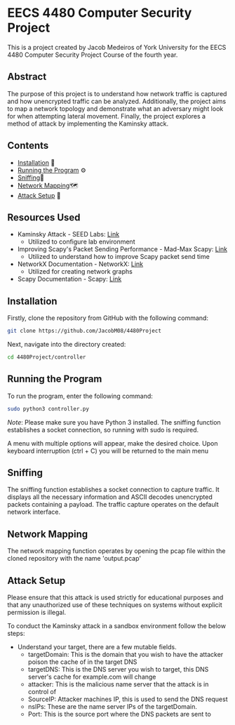 # EECS 4480 Computer Security Project

   This is a project created by Jacob Medeiros of York University for the EECS 4480 Computer Security Project Course of the fourth year. 

## Abstract 
The purpose of this project is to understand how network traffic is captured and how unencrypted traffic can be analyzed. Additionally, the project aims to map a network topology and demonstrate what an adversary might look for when attempting lateral movement. Finally, the project explores a method of attack by implementing the Kaminsky attack.

## Contents
- [Installation](#installation) 🧰
- [Running the Program](#running-the-program) ⚙️
- [Sniffing](#sniffing)👃
- [Network Mapping](#network-mapping)🗺️
- [Attack Setup](#attack-setup) 🔧


## Resources Used

- Kaminsky Attack - SEED Labs: [Link](https://seedsecuritylabs.org/Labs_20.04/Networking/DNS/DNS_Remote/)
  - Utilized to configure lab environment
- Improving Scapy's Packet Sending Performance - Mad-Max Scapy: [Link](https://byt3bl33d3r.github.io/mad-max-scapy-improving-scapys-packet-sending-performance.html)
  - Utilized to understand how to improve Scapy packet send time
- NetworkX Documentation - NetworkX: [Link](https://networkx.org/documentation/stable/reference/introduction.html)
  - Utilized for creating network graphs
- Scapy Documentation - Scapy: [Link](https://scapy.readthedocs.io/en/latest/index.html)

## Installation

Firstly, clone the repository from GitHub with the following command:
```bash
git clone https://github.com/JacobM08/4480Project
```

Next, navigate into the directory created:
```bash
cd 4480Project/controller
```
## Running the Program

To run the program, enter the following command:
```bash
sudo python3 controller.py
```
*Note*: Please make sure you have Python 3 installed. The sniffing function establishes a socket connection, so running with sudo is required.

A menu with multiple options will appear, make the desired choice. Upon keyboard interruption (ctrl + C) you will be returned to the main menu

## Sniffing

The sniffing function establishes a socket connection to capture traffic. It displays all the necessary information and ASCII decodes unencrypted packets containing a payload. The traffic capture operates on the default network interface.

## Network Mapping

The network mapping function operates by opening the pcap file within the cloned repository with the name 'output.pcap'

## Attack Setup

Please ensure that this attack is used strictly for educational purposes and that any unauthorized use of these techniques on systems without explicit permission is illegal.

To conduct the Kaminsky attack in a sandbox environment follow the below steps:

- Understand your target, there are a few mutable fields.
   - targetDomain: This is the domain that you wish to have the attacker poison the cache of in the target DNS
   - targetDNS: This is the DNS server you wish to target, this DNS server's cache for example.com will change
   - attacker: This is the malicious name server that the attack is in control of
   - SourceIP: Attacker machines IP, this is used to send the DNS request
   - nsIPs: These are the name server IPs of the targetDomain.
   - Port: This is the source port where the DNS packets are sent to

